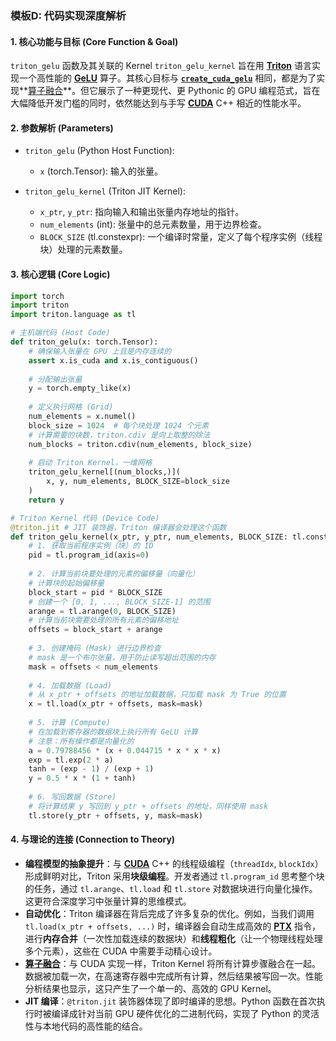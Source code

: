 ### 模板D: 代码实现深度解析

#### 1. 核心功能与目标 (Core Function & Goal)
`triton_gelu` 函数及其关联的 Kernel `triton_gelu_kernel` 旨在用 **[Triton](./Lecture6-Triton.md)** 语言实现一个高性能的 **[GeLU](./Lecture6-GeLU.md)** 算子。其核心目标与 **[`create_cuda_gelu`](./Lecture6-Code-create_cuda_gelu.md)** 相同，都是为了实现**[算子融合](./Lecture6-Kernel-Fusion.md)**。但它展示了一种更现代、更 Pythonic 的 GPU 编程范式，旨在大幅降低开发门槛的同时，依然能达到与手写 **[CUDA](./Lecture6-CUDA.md)** C++ 相近的性能水平。

#### 2. 参数解析 (Parameters)
*   `triton_gelu` (Python Host Function):
    *   `x` (torch.Tensor): 输入的张量。

*   `triton_gelu_kernel` (Triton JIT Kernel):
    *   `x_ptr`, `y_ptr`: 指向输入和输出张量内存地址的指针。
    *   `num_elements` (int): 张量中的总元素数量，用于边界检查。
    *   `BLOCK_SIZE` (tl.constexpr): 一个编译时常量，定义了每个程序实例（线程块）处理的元素数量。

#### 3. 核心逻辑 (Core Logic)
```python
import torch
import triton
import triton.language as tl

# 主机端代码 (Host Code)
def triton_gelu(x: torch.Tensor):
    # 确保输入张量在 GPU 上且是内存连续的
    assert x.is_cuda and x.is_contiguous()
    
    # 分配输出张量
    y = torch.empty_like(x)
    
    # 定义执行网格 (Grid)
    num_elements = x.numel()
    block_size = 1024  # 每个块处理 1024 个元素
    # 计算需要的块数，triton.cdiv 是向上取整的除法
    num_blocks = triton.cdiv(num_elements, block_size)
    
    # 启动 Triton Kernel，一维网格
    triton_gelu_kernel[(num_blocks,)](
        x, y, num_elements, BLOCK_SIZE=block_size
    )
    return y

# Triton Kernel 代码 (Device Code)
@triton.jit # JIT 装饰器，Triton 编译器会处理这个函数
def triton_gelu_kernel(x_ptr, y_ptr, num_elements, BLOCK_SIZE: tl.constexpr):
    # 1. 获取当前程序实例（块）的 ID
    pid = tl.program_id(axis=0)
    
    # 2. 计算当前块要处理的元素的偏移量（向量化）
    # 计算块的起始偏移量
    block_start = pid * BLOCK_SIZE
    # 创建一个 [0, 1, ..., BLOCK_SIZE-1] 的范围
    arange = tl.arange(0, BLOCK_SIZE)
    # 计算当前块需要处理的所有元素的偏移地址
    offsets = block_start + arange
    
    # 3. 创建掩码 (Mask) 进行边界检查
    # mask 是一个布尔张量，用于防止读写超出范围的内存
    mask = offsets < num_elements
    
    # 4. 加载数据 (Load)
    # 从 x_ptr + offsets 的地址加载数据，只加载 mask 为 True 的位置
    x = tl.load(x_ptr + offsets, mask=mask)
    
    # 5. 计算 (Compute)
    # 在加载到寄存器的数据块上执行所有 GeLU 计算
    # 注意：所有操作都是向量化的
    a = 0.79788456 * (x + 0.044715 * x * x * x)
    exp = tl.exp(2 * a)
    tanh = (exp - 1) / (exp + 1)
    y = 0.5 * x * (1 + tanh)
    
    # 6. 写回数据 (Store)
    # 将计算结果 y 写回到 y_ptr + offsets 的地址，同样使用 mask
    tl.store(y_ptr + offsets, y, mask=mask)
```

#### 4. 与理论的连接 (Connection to Theory)
*   **编程模型的抽象提升**：与 **[CUDA](./Lecture6-CUDA.md)** C++ 的线程级编程（`threadIdx`, `blockIdx`）形成鲜明对比，Triton 采用**块级编程**。开发者通过 `tl.program_id` 思考整个块的任务，通过 `tl.arange`、`tl.load` 和 `tl.store` 对数据块进行向量化操作。这更符合深度学习中张量计算的思维模式。
*   **自动优化**：Triton 编译器在背后完成了许多复杂的优化。例如，当我们调用 `tl.load(x_ptr + offsets, ...)` 时，编译器会自动生成高效的 **[PTX](./Lecture6-PTX.md)** 指令，进行**内存合并**（一次性加载连续的数据块）和**线程粗化**（让一个物理线程处理多个元素），这些在 CUDA 中需要手动精心设计。
*   **[算子融合](./Lecture6-Kernel-Fusion.md)**：与 CUDA 实现一样，Triton Kernel 将所有计算步骤融合在一起。数据被加载一次，在高速寄存器中完成所有计算，然后结果被写回一次。性能分析结果也显示，这只产生了一个单一的、高效的 GPU Kernel。
*   **JIT 编译**：`@triton.jit` 装饰器体现了即时编译的思想。Python 函数在首次执行时被编译成针对当前 GPU 硬件优化的二进制代码，实现了 Python 的灵活性与本地代码的高性能的结合。